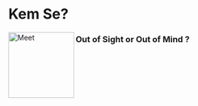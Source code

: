 # Kem Se?

<img align="left" src="https://raw.githubusercontent.com/mit-bhalodi/mit-bhalodi/master/zero_dark_thirty.jpg" alt="Meet" width="130px" height="auto">
<h3> Out of Sight or Out of Mind ? </h3>

